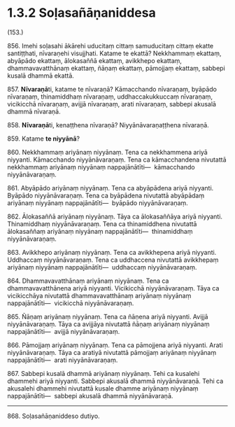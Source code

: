 # 1.3.2 Soḷasañāṇaniddesa

(153.)

856\. Imehi soḷasahi ākārehi uducitaṃ cittaṃ samuducitaṃ cittaṃ ekatte santiṭṭhati, nīvaraṇehi visujjhati. Katame te ekattā? Nekkhammaṃ ekattaṃ, abyāpādo ekattaṃ, ālokasaññā ekattaṃ, avikkhepo ekattaṃ, dhammavavatthānaṃ ekattaṃ, ñāṇaṃ ekattaṃ, pāmojjaṃ ekattaṃ, sabbepi kusalā dhammā ekattā.

857\. **Nīvaraṇā**ti, katame te nīvaraṇā? Kāmacchando nīvaraṇaṃ, byāpādo nīvaraṇaṃ, thinamiddhaṃ nīvaraṇaṃ, uddhaccakukkuccaṃ nīvaraṇaṃ, vicikicchā nīvaraṇaṃ, avijjā nīvaraṇaṃ, arati nīvaraṇaṃ, sabbepi akusalā dhammā nīvaraṇā.

858\. **Nīvaraṇā**ti, kenaṭṭhena nīvaraṇā? Niyyānāvaraṇaṭṭhena nīvaraṇā.

859\. Katame **te niyyānā**?

860\. Nekkhammaṃ ariyānaṃ niyyānaṃ. Tena ca nekkhammena ariyā niyyanti. Kāmacchando niyyānāvaraṇaṃ. Tena ca kāmacchandena nivutattā nekkhammaṃ ariyānaṃ niyyānaṃ nappajānātīti—  kāmacchando niyyānāvaraṇaṃ.

861\. Abyāpādo ariyānaṃ niyyānaṃ. Tena ca abyāpādena ariyā niyyanti. Byāpādo niyyānāvaraṇaṃ. Tena ca byāpādena nivutattā abyāpādaṃ ariyānaṃ niyyānaṃ nappajānātīti—  byāpādo niyyānāvaraṇaṃ.

862\. Ālokasaññā ariyānaṃ niyyānaṃ. Tāya ca ālokasaññāya ariyā niyyanti. Thinamiddhaṃ niyyānāvaraṇaṃ. Tena ca thinamiddhena nivutattā ālokasaññaṃ ariyānaṃ niyyānaṃ nappajānātīti—  thinamiddhaṃ niyyānāvaraṇaṃ.

863\. Avikkhepo ariyānaṃ niyyānaṃ. Tena ca avikkhepena ariyā niyyanti. Uddhaccaṃ niyyānāvaraṇaṃ. Tena ca uddhaccena nivutattā avikkhepaṃ ariyānaṃ niyyānaṃ nappajānātīti—  uddhaccaṃ niyyānāvaraṇaṃ.

864\. Dhammavavatthānaṃ ariyānaṃ niyyānaṃ. Tena ca dhammavavatthānena ariyā niyyanti. Vicikicchā niyyānāvaraṇaṃ. Tāya ca vicikicchāya nivutattā dhammavavatthānaṃ ariyānaṃ niyyānaṃ nappajānātīti—  vicikicchā niyyānāvaraṇaṃ.

865\. Ñāṇaṃ ariyānaṃ niyyānaṃ. Tena ca ñāṇena ariyā niyyanti. Avijjā niyyānāvaraṇaṃ. Tāya ca avijjāya nivutattā ñāṇaṃ ariyānaṃ niyyānaṃ nappajānātīti—  avijjā niyyānāvaraṇaṃ.

866\. Pāmojjaṃ ariyānaṃ niyyānaṃ. Tena ca pāmojjena ariyā niyyanti. Arati niyyānāvaraṇaṃ. Tāya ca aratiyā nivutattā pāmojjaṃ ariyānaṃ niyyānaṃ nappajānātīti—  arati niyyānāvaraṇaṃ.

867\. Sabbepi kusalā dhammā ariyānaṃ niyyānaṃ. Tehi ca kusalehi dhammehi ariyā niyyanti. Sabbepi akusalā dhammā niyyānāvaraṇā. Tehi ca akusalehi dhammehi nivutattā kusale dhamme ariyānaṃ niyyānaṃ nappajānātīti—  sabbepi akusalā dhammā niyyānāvaraṇā.

---

868\. Soḷasañāṇaniddeso dutiyo.
